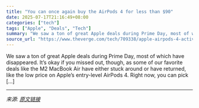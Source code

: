 ```yaml
---
title: "You can once again buy the AirPods 4 for less than $90"
date: 2025-07-17T21:16:49+08:00
categories: ["tech"]
tags: ["Apple", "Deals", "Tech"]
summary: "We saw a ton of great Apple deals during Prime Day, most of which have disappeared. It’s okay if you missed out, though, as some of our favorite deals like the M2 MacBook Air have either stuck around "
source_url: "https://www.theverge.com/tech/709338/apple-airpods-4-active-noise-cancellation-deal-sale"
---
```


We saw a ton of great Apple deals during Prime Day, most of which have disappeared. It’s okay if you missed out, though, as some of our favorite deals like the M2 MacBook Air have either stuck around or have returned, like the low price on Apple’s entry-level AirPods 4. Right now, you can pick [&#8230;]

---

*来源: [原文链接](https://www.theverge.com/tech/709338/apple-airpods-4-active-noise-cancellation-deal-sale)*
